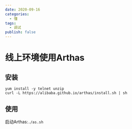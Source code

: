 ```yaml
---
date: 2020-09-16
categories:
  - 懂
tags:
  - 调试
publish: false
---
```


# 线上环境使用Arthas

## 安装

```shell
yum install -y telnet unzip
curl -L https://alibaba.github.io/arthas/install.sh | sh

```

## 使用

启动Arthas:```./as.sh```
